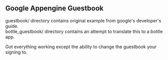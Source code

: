 ## Google Appengine Guestbook

guestbook/ directory contains original example from google's developer's guide.  
bottle_guestbook/ directory contains an attempt to translate this to a bottle app.

Got everything working except the ability to change the guestbook your signing to.
